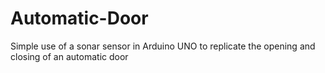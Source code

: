 # Automatic-Door
Simple use of a sonar sensor in Arduino UNO to replicate the opening and closing of an automatic door
